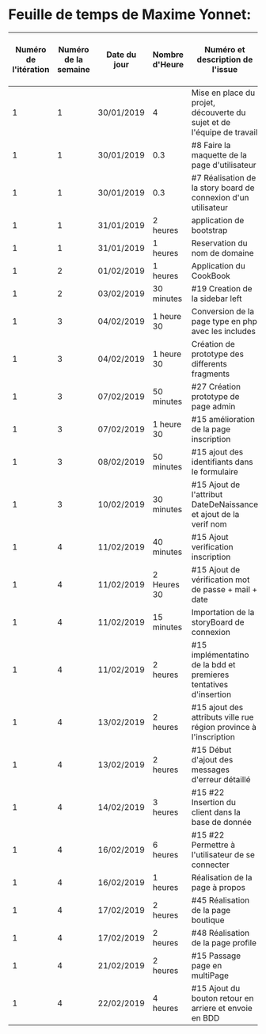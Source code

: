 # Feuille de temps de Maxime Yonnet:

|Numéro de l'itération  | Numéro de la semaine | Date du jour  | Nombre d'Heure |  Numéro et description de l'issue |  Lien de l'issue | Liste des commentaires |  Lien vers la page en ligne ou le document|
|---------------------  |--------------------|--------------|--------------|----------------------------------|---------------- | --------------------  |-------------------------------------------|
|1                      | 1                    |  30/01/2019   | 4              |  Mise en place du projet, découverte du sujet et de l'équipe de travail  |    | | |
|1             | 1              |  30/01/2019    | 0.3|  #8 Faire la maquette de la page d'utilisateur  |https://github.com/cegepmatane/AcheteTaBaguette/issues/8   |   |  |
1             | 1              |  30/01/2019   |0.3   | #7 Réalisation de la story board de connexion d'un utilisateur   |https://github.com/cegepmatane/AcheteTaBaguette/issues/7   |   |   |
1 | 1   |31/01/2019   |2 heures  | application de bootstrap   |   |   |   | 
1| 1  |31/01/2019   | 1 heures  |Reservation du nom de domaine    |   |   |   | 
1| 2   | 01/02/2019  | 1 heures   |Application du CookBook   |   |   |   |   
1 |2 |03/02/2019   |30 minutes    |  #19 Creation de la sidebar left | https://github.com/cegepmatane/AcheteTaBaguette/issues/19   |   |   | 
1|3   | 04/02/2019  |1 heure 30   | Conversion de la page type en php avec les includes  |   |   |   |    
1  |3   |04/02/2019   |1 heure 30   |Création de prototype des differents fragments   |   |   |   |  
1  |3   |07/02/2019   |50 minutes   |#27 Création prototype de page admin    |https://github.com/cegepmatane/AcheteTaBaguette/commit/bb95446b8df732ac3b1bda4eed2b495a7f87ffdb   |   |   | 
1  |3   |07/02/2019   |1 heure 30   |#15 amélioration de la page inscription   |https://github.com/cegepmatane/AcheteTaBaguette/commit/01af7810ae31b793eb830f3616e2cf3a4d30f306   |   |   |   
1  |3   | 08/02/2019  |50 minutes   |#15 ajout des identifiants dans le formulaire   |https://github.com/cegepmatane/AcheteTaBaguette/commit/626abe24cafe6bab24df9201858624f9ac50eb34   |   |   |  
1  |3   |10/02/2019   |30 minutes   |#15 Ajout de l'attribut DateDeNaissance et ajout de la verif nom   |https://github.com/cegepmatane/AcheteTaBaguette/commit/0a93e51d3dcb9a31195ce9cb56b0704ca5e23923   |   |   | 
1  |4   |11/02/2019   |40 minutes   |#15 Ajout verification inscription   |https://github.com/cegepmatane/AcheteTaBaguette/commit/e3da67f51ead96200936c2739ebf305c58dc8b40   |   |   | 
1  |4   |11/02/2019   |2 Heures 30  |#15 Ajout de vérification mot de passe + mail + date   |https://github.com/cegepmatane/AcheteTaBaguette/commit/0453ab96dfb4929573fe2ab77c597fac6a90c6d7   |   |   |
1  |4   |11/02/2019   |15 minutes   |Importation de la storyBoard de connexion   |   |   |   |
1  |4   |11/02/2019   |2 heures   |#15 implémentatino de la bdd et premieres tentatives d'insertion   | https://github.com/cegepmatane/AcheteTaBaguette/commit/ebd91720ffbbfce6c5aa25feb2cfe077d417363b  |   |   |
1  |4   |13/02/2019   |2 heures   |#15 ajout des attributs ville rue région province à l'inscription   | https://github.com/cegepmatane/AcheteTaBaguette/commit/b172e5d817439d44212f0260ffa82783edf7559  |   |   |  
1  |4   |13/02/2019   |2 heures   |#15 Début d'ajout des messages d'erreur détaillé   | https://github.com/cegepmatane/AcheteTaBaguette/commit/9ded519a022fabf56249d1e929d13888c1c3f150  |   |   |  
1  |4   |14/02/2019   |3 heures   |#15 #22 Insertion du client dans la base de donnée   | https://github.com/cegepmatane/AcheteTaBaguette/commit/9ded519a022fabf56249d1e929d13888c1c3f150  |   |   |  
1  |4   |16/02/2019   |6 heures   |#15 #22 Permettre à l'utilisateur de se connecter   | https://github.com/cegepmatane/AcheteTaBaguette/commit/c62e1c93e23a9fd64c7c288ac36e08ab78269df4  |   |   |  
1  |4   |16/02/2019   |1 heures   | Réalisation de la page à propos                     |  https://github.com/cegepmatane/AcheteTaBaguette/commit/d8511f6b395ecda428a735f82af001f6df738bfc |    |   |
1  |4   |17/02/2019   |2 heures   | #45 Réalisation de la page boutique                    |https://github.com/cegepmatane/AcheteTaBaguette/commit/049fb8c504ddade126d9a3007ebcfc18357b79f4 |    |   |
1  |4   |17/02/2019   |2 heures   | #48 Réalisation de la page profile                      |https://github.com/cegepmatane/AcheteTaBaguette/issues/48                                      |    |    |
1  |4   |21/02/2019   |2 heures   | #15 Passage page en multiPage                     |https://github.com/cegepmatane/AcheteTaBaguette/commit/05d38e62a02e721c15f26676b986f1418bcdefa0                                      |    |    |
1  |4   |22/02/2019   |4 heures   | #15 Ajout du bouton retour en arriere et envoie en BDD|https://github.com/cegepmatane/AcheteTaBaguette/commit/05d38e62a02e721c15f26676b986f1418bcdefa0                                      |    |    |
